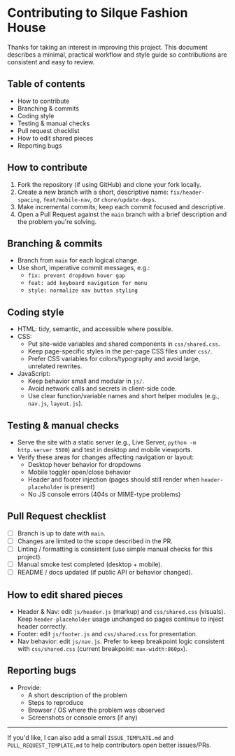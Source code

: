 # Contributing to Silque Fashion House

Thanks for taking an interest in improving this project. This document describes a minimal, practical workflow and style guide so contributions are consistent and easy to review.

## Table of contents

- How to contribute
- Branching & commits
- Coding style
- Testing & manual checks
- Pull request checklist
- How to edit shared pieces
- Reporting bugs

## How to contribute

1. Fork the repository (if using GitHub) and clone your fork locally.
2. Create a new branch with a short, descriptive name: `fix/header-spacing`, `feat/mobile-nav`, or `chore/update-deps`.
3. Make incremental commits; keep each commit focused and descriptive.
4. Open a Pull Request against the `main` branch with a brief description and the problem you're solving.

## Branching & commits

- Branch from `main` for each logical change.
- Use short, imperative commit messages, e.g.:
  - `fix: prevent dropdown hover gap`
  - `feat: add keyboard navigation for menu`
  - `style: normalize nav button styling`

## Coding style

- HTML: tidy, semantic, and accessible where possible.
- CSS:
  - Put site-wide variables and shared components in `css/shared.css`.
  - Keep page-specific styles in the per-page CSS files under `css/`.
  - Prefer CSS variables for colors/typography and avoid large, unrelated rewrites.
- JavaScript:
  - Keep behavior small and modular in `js/`.
  - Avoid network calls and secrets in client-side code.
  - Use clear function/variable names and short helper modules (e.g., `nav.js`, `layout.js`).

## Testing & manual checks

- Serve the site with a static server (e.g., Live Server, `python -m http.server 5500`) and test in desktop and mobile viewports.
- Verify these areas for changes affecting navigation or layout:
  - Desktop hover behavior for dropdowns
  - Mobile toggler open/close behavior
  - Header and footer injection (pages should still render when `header-placeholder` is present)
  - No JS console errors (404s or MIME-type problems)

## Pull Request checklist

- [ ] Branch is up to date with `main`.
- [ ] Changes are limited to the scope described in the PR.
- [ ] Linting / formatting is consistent (use simple manual checks for this project).
- [ ] Manual smoke test completed (desktop + mobile).
- [ ] README / docs updated (if public API or behavior changed).

## How to edit shared pieces

- Header & Nav: edit `js/header.js` (markup) and `css/shared.css` (visuals). Keep `header-placeholder` usage unchanged so pages continue to inject header correctly.
- Footer: edit `js/footer.js` and `css/shared.css` for presentation.
- Nav behavior: edit `js/nav.js`. Prefer to keep breakpoint logic consistent with `css/shared.css` (current breakpoint: `max-width:860px`).

## Reporting bugs

- Provide:
  - A short description of the problem
  - Steps to reproduce
  - Browser / OS where the problem was observed
  - Screenshots or console errors (if any)

---

If you'd like, I can also add a small `ISSUE_TEMPLATE.md` and `PULL_REQUEST_TEMPLATE.md` to help contributors open better issues/PRs.

